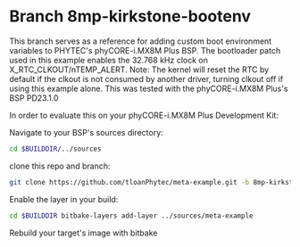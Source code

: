 # Branch 8mp-kirkstone-bootenv

This branch serves as a reference for adding custom boot environment variables to PHYTEC's phyCORE-i.MX8M Plus BSP. The bootloader patch used in this example enables the 32.768 kHz clock on X_RTC_CLKOUT/nTEMP_ALERT. 
Note: The kernel will reset the RTC by default if the clkout is not consumed by another driver, turning clkout off if using this example alone.
This was tested with the phyCORE-i.MX8M Plus's BSP PD23.1.0

In order to evaluate this on your phyCORE-i.MX8M Plus Development Kit:

Navigate to your BSP's sources directory: 

```sh
cd $BUILDDIR/../sources
```

clone this repo and branch: 

```sh
git clone https://github.com/tloanPhytec/meta-example.git -b 8mp-kirkstone-bootenv
```

Enable the layer in your build: 

```sh
cd $BUILDDIR bitbake-layers add-layer ../sources/meta-example
```

Rebuild your target's image with bitbake
